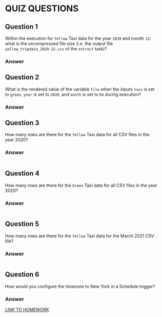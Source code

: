 # QUIZ QUESTIONS

## Question 1

Within the execution for `Yellow` Taxi data for the year `2020` and month `12`: what is the uncompressed file size (i.e. the output file `yellow_tripdata_2020-12.csv` of the `extract` task)?

### Answer 


## Question 2

What is the rendered value of the variable `file` when the inputs `taxi` is set to `green`, `year` is set to `2020`, and `month` is set to `04` during execution?

### Answer


## Question 3 

How many rows are there for the `Yellow` Taxi data for all CSV files in the year 2020?

### Answer
```sql

```


## Question 4

How many rows are there for the `Green` Taxi data for all CSV files in the year 2020?

### Answer

```sql

```

## Question 5

How many rows are there for the `Yellow` Taxi data for the March 2021 CSV file?

### Answer

```sql

```


## Question 6

How would you configure the timezone to New York in a Schedule trigger?

### Answer


[*LINK TO HOMEWORK*](https://github.com/DataTalksClub/data-engineering-zoomcamp/edit/main/cohorts/2025/02-workflow-orchestration/homework.md 
)

